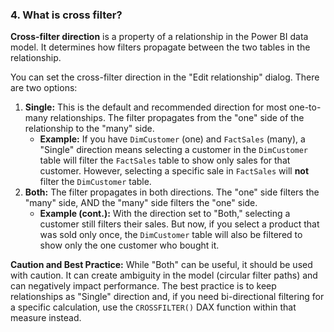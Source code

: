 ### 4. What is cross filter?

**Cross-filter direction** is a property of a relationship in the Power BI data model. It determines how filters propagate between the two tables in the relationship.

You can set the cross-filter direction in the "Edit relationship" dialog. There are two options:

1. **Single:** This is the default and recommended direction for most one-to-many relationships. The filter propagates from the "one" side of the relationship to the "many" side.
    - **Example:** If you have `DimCustomer` (one) and `FactSales` (many), a "Single" direction means selecting a customer in the `DimCustomer` table will filter the `FactSales` table to show only sales for that customer. However, selecting a specific sale in `FactSales` will **not** filter the `DimCustomer` table.
2. **Both:** The filter propagates in both directions. The "one" side filters the "many" side, AND the "many" side filters the "one" side.
    - **Example (cont.):** With the direction set to "Both," selecting a customer still filters their sales. But now, if you select a product that was sold only once, the `DimCustomer` table will also be filtered to show only the one customer who bought it.

**Caution and Best Practice:** While "Both" can be useful, it should be used with caution. It can create ambiguity in the model (circular filter paths) and can negatively impact performance. The best practice is to keep relationships as "Single" direction and, if you need bi-directional filtering for a specific calculation, use the `CROSSFILTER()` DAX function within that measure instead.

